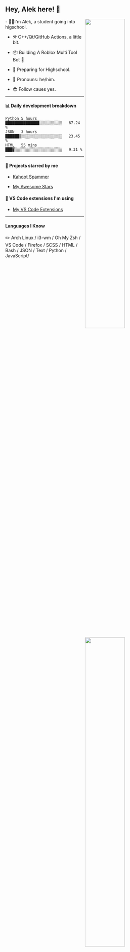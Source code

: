 ## Hey, Alek here! :wave:

<img align="right" width="50%" src="https://github.com/Alektherblxdev/Github-Stats/blob/master/generated/overview.svg">
-   👨‍💻I'm Alek, a student going into higschool. 

-   :hammer_and_pick: C++/Qt/GitHub Actions, a little bit.

-   :package: Building A Roblox Multi Tool Bot :eyes:

-   :seedling: Preparing for Highschool.

-   :man: Pronouns: he/him.

-   :sunglasses: Follow caues yes.

---


#### :bar_chart: Daily development breakdown

<!--START_SECTION:waka-->
```text
Python 5 hours         ███████████████░░░░░░░░░░   67.24 % 
JSON   3 hours         ██████▒░░░░░░░░░░░░░░░░░░   23.45 % 
HTML   55 mins         ███▓░░░░░░░░░░░░░░░░░░░░░   9.31 % 
```
<!--END_SECTION:waka-->

---

#### :star2: Projects starred by me

- [Kahoot Spammer](KahootSpammer.md)

- [My Awesome Stars](AWESOME-STARS.md)


#### :wrench: VS Code extensions I'm using

- [My VS Code Extensions](MY-VSCODE-EXTENSIONS.md)

---

#### Languages I Know

 :pencil2: Arch Linux / i3-wm / Oh My Zsh / VS Code / Firefox / SCSS / HTML / Bash / JSON / Text / Python / JavaScript/

<img align="right" width="50%" src="https://github.com/Alektherblxdev/Github-Stats/blob/master/generated/languages.svg">



